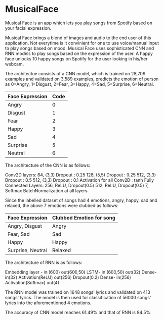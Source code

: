 # MusicalFace
Musical Face is an app which lets you play songs from Spotify based on your facial expression.

Musical Face brings a blend of images and audio to the end user of this application. Not everytime is it convinient for one to use voice/manual input to play songs based on mood. Musical Face uses sophisticated CNN and RNN models to play songs based on the expression of the user. 
A happy face unlocks 10 happy songs on Spotify for the user looking in his/her webcam.

The architectue consists of a CNN model, which is trained on 28,709 examples and validated on 3,589 examples, predicts the emotion of person as 0=Angry, 1=Disgust, 2=Fear, 3=Happy, 4=Sad, 5=Surprise, 6=Neutral.


| Face Expression | Code |
| --- | --- |
| Angry | 0 |
| Disgust | 1 |
| Fear | 2 |
| Happy | 3 |
| Sad | 4 |
| Surprise | 5 |
| Neutral | 6 |

The architecture of the CNN is as follows:

Conv2D layers:
64, (3,3)
Dropout : 0.25
128, (5,5)
Dropout : 0.25
512, (3,3)
Dropout : 0.5
512, (3,3)
Dropout : 0.1
Activation for all Conv2D : tanh
Fully Connected Layers:
256, ReLU, Dropout(0.5)
512, ReLU, Dropout(0.5)
7, Softmax
BatchNormalization at all layers



Since the labelled dataset of songs had 4 emotions, angry, happy, sad and relaxed, the above 7 emotions were clubbed as follows:

|Face Expression|Clubbed Emotion for song|
|---|---|
| Angry, Disgust|Angry |
| Fear, Sad | Sad |
| Happy | Happy |
| Surprise, Neutral | Relaxed |


The architecture of RNN is as follows:

Embedding layer  - 	in (600) 
		out(600,50)
LSTM- 		in (600,50)
		out(32)
Dense-		in(32)
		Activation(ReLU)
		out(256)
		Dropout(0.2)
Dense-		in(256)
		Activation(Softmax)
		out(4)

The RNN model was trained on 1648 songs' lyrics and validated on 413 songs' lyrics. The model is then used for classification of 56000 songs' lyrics into the aforementioned 4 emotions.

The accuracy of CNN model reaches 61.49% and that of RNN is 84.5%.
